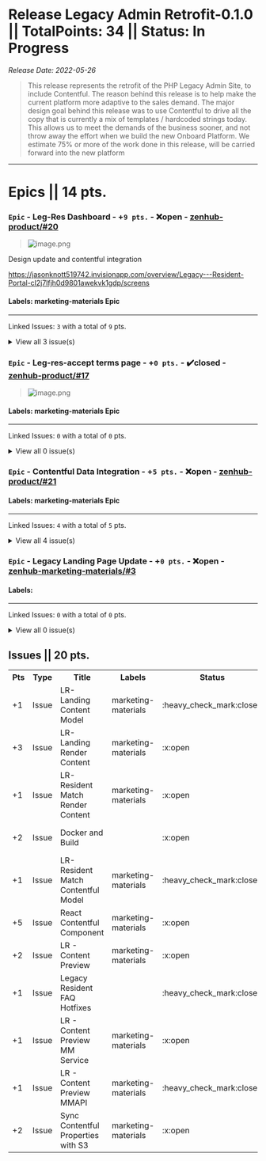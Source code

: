# Release Legacy Admin Retrofit-0.1.0 || TotalPoints: 34 || Status: In Progress
_Release Date: 2022-05-26_
 > This release represents the retrofit of the PHP Legacy Admin Site, to include Contentful.
The reason behind this release is to help make the current platform more adaptive to the sales demand.
The major design goal behind this release was to use Contentful to drive all the copy that is currently a mix of templates / hardcoded strings today. This allows us to meet the demands of the business sooner, and not throw away the effort when we build the new Onboard Platform.
We estimate 75% or more of the work done in this release, will be carried forward into the new platform
---
# Epics || 14 pts.
### `Epic` - Leg-Res Dashboard  - +`9 pts.` - :x:open - [zenhub-product/#20](https://github.com/OnboardRS/zenhub-product/issues/20)
 > ![image.png](https://images.zenhubusercontent.com/623b987e80270fefbc260db9/c0176774-2c9e-4d6d-8cbb-3171a872f516)

Design update and contentful integration

https://jasonknott519742.invisionapp.com/overview/Legacy---Resident-Portal-cl2j7lfjh0d9801awekvk1gdp/screens

#### Labels: marketing-materials Epic 
---
Linked Issues: `3` with a total of `9` pts.
<details><summary>View all 3 issue(s)</summary>
<p>
<table>
<tr><th>Pts</th><th>Type</th><th>Title</th><th>Labels</th><th>Status</th><th>Link</th></tr>
<tr><td>+3</td><td>Issue</td><td>Update resident dashboard styling</td><td></td><td>:x:open</td><td><a href="https://github.com/OnboardRS/zenhub-marketing-materials/issues/5">zenhub-marketing-materials/#5</a></td> </tr>
<tr><td>+5</td><td>Issue</td><td>LR-Resident Dashboard UI</td><td>marketing-materials </td><td>:x:open</td><td><a href="https://github.com/OnboardRS/zenhub-dev/issues/7">zenhub-dev/#7</a></td> </tr>
<tr><td>+1</td><td>Issue</td><td>LR-Resident Dashboard Content Model</td><td>marketing-materials </td><td>:heavy_check_mark:closed</td><td><a href="https://github.com/OnboardRS/zenhub-dev/issues/8">zenhub-dev/#8</a></td> </tr>
</table>
</p>
</details>


### `Epic` - Leg-res-accept terms page - +`0 pts.` - :heavy_check_mark:closed - [zenhub-product/#17](https://github.com/OnboardRS/zenhub-product/issues/17)
 > ![image.png](https://images.zenhubusercontent.com/623b987e80270fefbc260db9/e311b3f3-382d-465b-a27c-64f5bfb4c2c4)

#### Labels: marketing-materials Epic 
---
Linked Issues: `0` with a total of `0` pts.
<details><summary>View all 0 issue(s)</summary>
<p>
<table>
<tr><th>Pts</th><th>Type</th><th>Title</th><th>Labels</th><th>Status</th><th>Link</th></tr>
</table>
</p>
</details>


### `Epic` - Contentful Data Integration - +`5 pts.` - :x:open - [zenhub-product/#21](https://github.com/OnboardRS/zenhub-product/issues/21)
 > 

#### Labels: marketing-materials Epic 
---
Linked Issues: `4` with a total of `5` pts.
<details><summary>View all 4 issue(s)</summary>
<p>
<table>
<tr><th>Pts</th><th>Type</th><th>Title</th><th>Labels</th><th>Status</th><th>Link</th></tr>
<tr><td>+1</td><td>Issue</td><td>Marketing API - Email Domain Validation</td><td>marketing-materials </td><td>:heavy_check_mark:closed</td><td><a href="https://github.com/OnboardRS/zenhub-marketing-materials/issues/7">zenhub-marketing-materials/#7</a></td> </tr>
<tr><td>+1</td><td>Issue</td><td>LR - Add Jwt table migration to MySQL</td><td>marketing-materials </td><td>:heavy_check_mark:closed</td><td><a href="https://github.com/OnboardRS/zenhub-marketing-materials/issues/8">zenhub-marketing-materials/#8</a></td> </tr>
<tr><td>+2</td><td>Issue</td><td>LR - Marketing Materials Helper Class</td><td>marketing-materials </td><td>:x:open</td><td><a href="https://github.com/OnboardRS/zenhub-marketing-materials/issues/9">zenhub-marketing-materials/#9</a></td> </tr>
<tr><td>+1</td><td>Issue</td><td>MM Service - Contentful Fields for LR Retrofit</td><td>marketing-materials </td><td>:heavy_check_mark:closed</td><td><a href="https://github.com/OnboardRS/zenhub-marketing-materials/issues/10">zenhub-marketing-materials/#10</a></td> </tr>
</table>
</p>
</details>


### `Epic` - Legacy Landing Page Update - +`0 pts.` - :x:open - [zenhub-marketing-materials/#3](https://github.com/OnboardRS/zenhub-marketing-materials/issues/3)
 > 

#### Labels: 
---
Linked Issues: `0` with a total of `0` pts.
<details><summary>View all 0 issue(s)</summary>
<p>
<table>
<tr><th>Pts</th><th>Type</th><th>Title</th><th>Labels</th><th>Status</th><th>Link</th></tr>
</table>
</p>
</details>



## Issues || 20 pts.
<table>
<tr><th>Pts</th><th>Type</th><th>Title</th><th>Labels</th><th>Status</th><th>Link</th></tr>
<tr><td>+1</td><td>Issue</td><td>LR-Landing Content Model</td><td>marketing-materials </td><td>:heavy_check_mark:closed</td><td><a href="https://github.com/OnboardRS/zenhub-dev/issues/2">zenhub-dev/#2</a></td> </tr>
<tr><td>+3</td><td>Issue</td><td>LR-Landing Render Content</td><td>marketing-materials </td><td>:x:open</td><td><a href="https://github.com/OnboardRS/zenhub-dev/issues/3">zenhub-dev/#3</a></td> </tr>
<tr><td>+1</td><td>Issue</td><td>LR-Resident Match Render Content</td><td>marketing-materials </td><td>:x:open</td><td><a href="https://github.com/OnboardRS/zenhub-dev/issues/6">zenhub-dev/#6</a></td> </tr>
<tr><td>+2</td><td>Issue</td><td>Docker and Build</td><td></td><td>:x:open</td><td><a href="https://github.com/OnboardRS/zenhub-marketing-materials/issues/6">zenhub-marketing-materials/#6</a></td> </tr>
<tr><td>+1</td><td>Issue</td><td>LR-Resident Match Contentful Model</td><td>marketing-materials </td><td>:heavy_check_mark:closed</td><td><a href="https://github.com/OnboardRS/zenhub-dev/issues/9">zenhub-dev/#9</a></td> </tr>
<tr><td>+5</td><td>Issue</td><td>React Contentful Component</td><td>marketing-materials </td><td>:x:open</td><td><a href="https://github.com/OnboardRS/zenhub-dev/issues/10">zenhub-dev/#10</a></td> </tr>
<tr><td>+2</td><td>Issue</td><td>LR - Content Preview</td><td>marketing-materials </td><td>:x:open</td><td><a href="https://github.com/OnboardRS/zenhub-marketing-materials/issues/11">zenhub-marketing-materials/#11</a></td> </tr>
<tr><td>+1</td><td>Issue</td><td>Legacy Resident FAQ Hotfixes</td><td></td><td>:heavy_check_mark:closed</td><td><a href="https://github.com/OnboardRS/zenhub-marketing-materials/issues/12">zenhub-marketing-materials/#12</a></td> </tr>
<tr><td>+1</td><td>Issue</td><td>LR - Content Preview MM Service</td><td>marketing-materials </td><td>:x:open</td><td><a href="https://github.com/OnboardRS/zenhub-marketing-materials/issues/13">zenhub-marketing-materials/#13</a></td> </tr>
<tr><td>+1</td><td>Issue</td><td>LR - Content Preview MMAPI</td><td>marketing-materials </td><td>:heavy_check_mark:closed</td><td><a href="https://github.com/OnboardRS/zenhub-marketing-materials/issues/14">zenhub-marketing-materials/#14</a></td> </tr>
<tr><td>+2</td><td>Issue</td><td>Sync Contentful Properties with S3</td><td>marketing-materials </td><td>:x:open</td><td><a href="https://github.com/OnboardRS/zenhub-dev/issues/15">zenhub-dev/#15</a></td> </tr>
</table>
